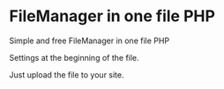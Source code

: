 # FileManager in one file PHP
Simple and free FileManager in one file PHP

Settings at the beginning of the file.

Just upload the file to your site.
